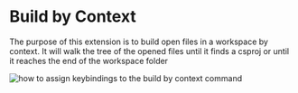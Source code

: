 # Build by Context

The purpose of this extension is to build open files in a workspace by context. It will walk the tree of the opened files until it finds a csproj or until it reaches the end of the workspace folder

![how to assign keybindings to the build by context command](https://i.imgur.com/loa3tsm.gif)
